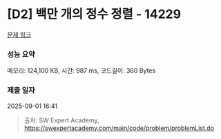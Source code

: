 # [D2] 백만 개의 정수 정렬 - 14229 

[문제 링크](https://swexpertacademy.com/main/code/problem/problemDetail.do?contestProbId=AX_Y-4T6-yoDFAVy) 

### 성능 요약

메모리: 124,100 KB, 시간: 987 ms, 코드길이: 360 Bytes

### 제출 일자

2025-09-01 16:41



> 출처: SW Expert Academy, https://swexpertacademy.com/main/code/problem/problemList.do